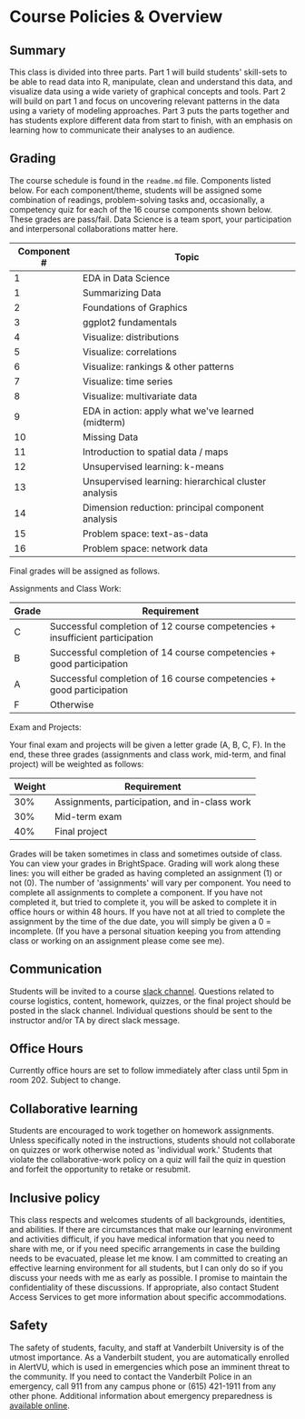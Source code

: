 # Course Policies & Overview

## Summary

This class is divided into three parts. Part 1 will build students' skill-sets to be able to read data into R, manipulate, clean and understand this data, and visualize data using a wide variety of graphical concepts and tools. Part 2 will build on part 1 and focus on uncovering relevant patterns in the data using a variety of modeling approaches. Part 3 puts the parts together and has students explore different data from start to finish, with an emphasis on learning how to communicate their analyses to an audience.

## Grading

The course schedule is found in the `readme.md` file.  Components listed below. For each component/theme, students will be assigned some combination of readings, problem-solving tasks and, occasionally, a competency quiz for each of the 16 course components shown below.  These grades are pass/fail. Data Science is a team sport, your participation and interpersonal collaborations matter here.

| Component # | Topic|
|---|---|
| 1 | EDA in Data Science |
| 1 | Summarizing Data |  
| 2 | Foundations of Graphics |     
| 3 | ggplot2 fundamentals  |
| 4 | Visualize: distributions  |     
| 5 | Visualize: correlations  |
| 6 | Visualize: rankings & other patterns  |
| 7 | Visualize: time series  |
| 8 | Visualize: multivariate data  |
| 9 | EDA in action: apply what we've learned (midterm) |   
| 10 | Missing Data |
| 11 | Introduction to spatial data / maps |
| 12 | Unsupervised learning: k-means |
| 13 | Unsupervised learning: hierarchical cluster analysis |
| 14 | Dimension reduction: principal component analysis |   
| 15 | Problem space: text-as-data  |   
| 16 | Problem space: network data  |  


Final grades will be assigned as follows.

Assignments and Class Work:

| Grade | Requirement |
|---|---|
| C | Successful completion of 12 course competencies + insufficient participation|
| B | Successful completion of 14 course competencies + good participation |
| A | Successful completion of 16 course competencies + good participation |
| F | Otherwise |

Exam and Projects:

Your final exam and projects will be given a letter grade (A, B, C, F). In the end, these three grades (assignments and class work, mid-term, and final project) will be weighted as follows:

| Weight | Requirement |
|---|---|
| 30% | Assignments, participation, and in-class work|
| 30% | Mid-term exam |
| 40% | Final project|

Grades will be taken sometimes in class and sometimes outside of class. You can view your grades in BrightSpace. Grading will work along these lines: you will either be graded as having completed an assignment (1) or not (0). The number of 'assignments' will vary per component. You need to complete all assignments to complete a component. If you have not completed it, but tried to complete it, you will be asked to complete it in office hours or within 48 hours. If you have not at all tried to complete the assignment by the time of the due date, you will simply be given a 0 = incomplete. (If you have a personal situation keeping you from attending class or working on an assignment please come see me).

## Communication

Students will be invited to a course [slack channel](https://vandydatasciencems.slack.com/messages/CM11W8RSB).  Questions related to course logistics, content, homework, quizzes, or the final project should be posted in the slack channel.  Individual questions should be sent to the instructor and/or TA by direct slack message.

## Office Hours

Currently office hours are set to follow immediately after class until 5pm in room 202. Subject to change.
## Collaborative learning

Students are encouraged to work together on homework assignments.  Unless specifically noted in the instructions, students should not collaborate on quizzes or work otherwise noted as 'individual work.' Students that violate the collaborative-work policy on a quiz will fail the quiz in question and forfeit the opportunity to retake or resubmit.  

## Inclusive policy

This class respects and welcomes students of all backgrounds, identities, and abilities. If there are circumstances that make our learning environment and activities difficult, if you have medical information that you need to share with me, or if you need specific arrangements in case the building needs to be evacuated, please let me know. I am committed to creating an effective learning environment for all students, but I can only do so if you discuss your needs with me as early as possible. I promise to maintain the confidentiality of these discussions. If appropriate, also contact Student Access Services to get more information about specific accommodations.

## Safety

The safety of students, faculty, and staff at Vanderbilt University is of the utmost importance. As a Vanderbilt student, you are automatically enrolled in AlertVU, which is used in emergencies which pose an imminent threat to the community.  If you need to contact the Vanderbilt Police in an emergency, call 911 from any campus phone or (615) 421-1911 from any other phone. Additional information about emergency preparedness is [available online](https://emergency.vanderbilt.edu/vu/quick-ref-guides/dec2016-pdfguidebook.pdf).
